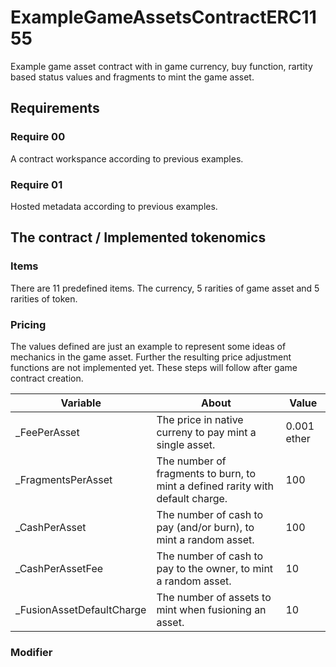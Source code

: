 # ExampleGameAssetsContractERC1155
Example game asset contract with in game currency, buy function, rartity based status values and fragments to mint the game asset.

## Requirements
### Require 00
A contract workspance according to previous examples.

### Require 01
Hosted metadata according to previous examples.

## The contract / Implemented tokenomics
### Items
There are 11 predefined items. The currency, 5 rarities of game asset and 5 rarities of token. 

### Pricing
The values defined are just an example to represent some ideas of mechanics in the game asset. Further the resulting price adjustment functions are not implemented yet. These steps will follow after game contract creation.

| Variable | About | Value |
| --- | --- | --- |
| _FeePerAsset | The price in native curreny to pay mint a single asset. | 0.001 ether |
| _FragmentsPerAsset | The number of fragments to burn, to mint a defined rarity with default charge. | 100 |
| _CashPerAsset | The number of cash to pay (and/or burn), to mint a random asset. | 100 |
| _CashPerAssetFee | The number of cash to pay to the owner, to mint a random asset. | 10 |
| _FusionAssetDefaultCharge | The number of assets to mint when fusioning an asset. | 10 |

### Modifier
